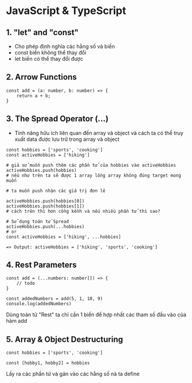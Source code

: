 # JavaScript & TypeScript

## 1. "let" and "const"

- Cho phép định nghĩa các hằng số và biến
- const biến không thể thay đổi
- let biến có thể thay đổi được

## 2. Arrow Functions

```
const add = (a: number, b: number) => {
    return a + b;
}
```

## 3. The Spread Operator (...)

- Tính năng hữu ích liên quan đến array và object và cách ta có thể truy xuất data được lưu trữ trong array và object

```
const hobbies = ['sports', 'cooking']
const activeHobbies = ['hiking']

# giả sử muốn push thêm các phần tử của hobbies vào activeHobbies
activeHobbies.push(hobbies)
# nếu như trên ta sẽ được 1 array lồng array không đúng target mong muốn

# ta muốn push nhận các giá trị đơn lẻ

activeHobbies.push(hobbies[0])
activeHobbies.push(hobbies[1])
# cách trên thì hơn cồng kềnh và nếu nhiều phần tử thì sao?

# Sử dụng toán tử Spread
activeHobbies.push(...hobbies)
# or
const activeHobbies = ['hiking', ...hobbies]

=> Output: activeHobbies = ['hiking', 'sports', 'cooking']
```

## 4. Rest Parameters

```
const add = (...numbers: number[]) => {
    // todo
}

const addedNumbers = add(5, 1, 10, 9)
console.log(addedNumbers)
```

Dùng toán tử "Rest" ta chỉ cần 1 biến để hợp nhất các tham số đầu vào của hàm add

## 5. Array & Object Destructuring

```
const hobbies = ['sports', 'cooking']

const [hobby1, hobby2] = hobbies
```

Lấy ra các phần tử và gán vào các hằng số nà ta define
